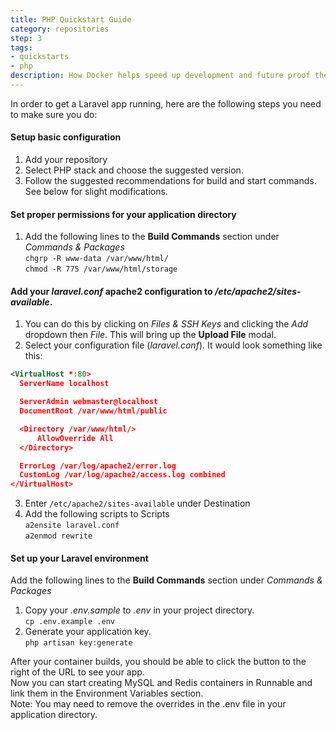 ```yaml
---
title: PHP Quickstart Guide
category: repositories
step: 3
tags:
- quickstarts
- php
description: How Docker helps speed up development and future proof the deployment process for your PHP applications.
---
```


In order to get a Laravel app running, here are the following steps you need to make sure you do:

#### Setup basic configuration
1. Add your repository
2. Select PHP stack and choose the suggested version.
3. Follow the suggested recommendations for build and start commands. See below for slight modifications.

#### Set proper permissions for your application directory
  1. Add the following lines to the **Build Commands** section under *Commands & Packages*  
  `chgrp -R www-data /var/www/html/`  
  `chmod -R 775 /var/www/html/storage`  

#### Add your *laravel.conf* apache2 configuration to */etc/apache2/sites-available*.
1. You can do this by clicking on *Files & SSH Keys* and clicking the *Add* dropdown then *File*. This will bring up the **Upload File** modal.
2. Select your configuration file (*laravel.conf*). It would look something like this:
  ```xml
  <VirtualHost *:80>
    ServerName localhost

    ServerAdmin webmaster@localhost
    DocumentRoot /var/www/html/public

    <Directory /var/www/html/>
        AllowOverride All
    </Directory>

    ErrorLog /var/log/apache2/error.log
    CustomLog /var/log/apache2/access.log combined
  </VirtualHost>
  ```
3. Enter `/etc/apache2/sites-available` under Destination
4. Add the following scripts to Scripts  
  `a2ensite laravel.conf`  
  `a2enmod rewrite`  

#### Set up your Laravel environment
Add the following lines to the **Build Commands** section under *Commands & Packages*
1. Copy your *.env.sample* to *.env* in your project directory.  
  `cp .env.example .env`
2. Generate your application key.  
  `php artisan key:generate`

After your container builds, you should be able to click the button to the right of the URL to see your app.  
Now you can start creating MySQL and Redis containers in Runnable and link them in the Environment Variables section.  
Note: You may need to remove the overrides in the .env file in your application directory.
